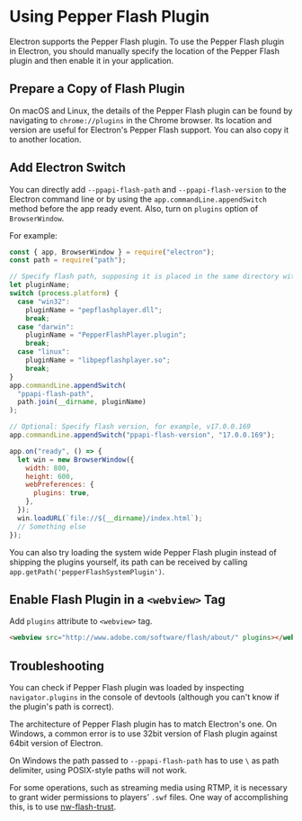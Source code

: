 # Using Pepper Flash Plugin

Electron supports the Pepper Flash plugin. To use the Pepper Flash plugin in
Electron, you should manually specify the location of the Pepper Flash plugin
and then enable it in your application.

## Prepare a Copy of Flash Plugin

On macOS and Linux, the details of the Pepper Flash plugin can be found by
navigating to `chrome://plugins` in the Chrome browser. Its location and version
are useful for Electron's Pepper Flash support. You can also copy it to another
location.

## Add Electron Switch

You can directly add `--ppapi-flash-path` and `--ppapi-flash-version` to the
Electron command line or by using the `app.commandLine.appendSwitch` method
before the app ready event. Also, turn on `plugins` option of `BrowserWindow`.

For example:

```javascript
const { app, BrowserWindow } = require("electron");
const path = require("path");

// Specify flash path, supposing it is placed in the same directory with main.js.
let pluginName;
switch (process.platform) {
  case "win32":
    pluginName = "pepflashplayer.dll";
    break;
  case "darwin":
    pluginName = "PepperFlashPlayer.plugin";
    break;
  case "linux":
    pluginName = "libpepflashplayer.so";
    break;
}
app.commandLine.appendSwitch(
  "ppapi-flash-path",
  path.join(__dirname, pluginName)
);

// Optional: Specify flash version, for example, v17.0.0.169
app.commandLine.appendSwitch("ppapi-flash-version", "17.0.0.169");

app.on("ready", () => {
  let win = new BrowserWindow({
    width: 800,
    height: 600,
    webPreferences: {
      plugins: true,
    },
  });
  win.loadURL(`file://${__dirname}/index.html`);
  // Something else
});
```

You can also try loading the system wide Pepper Flash plugin instead of shipping
the plugins yourself, its path can be received by calling
`app.getPath('pepperFlashSystemPlugin')`.

## Enable Flash Plugin in a `<webview>` Tag

Add `plugins` attribute to `<webview>` tag.

```html
<webview src="http://www.adobe.com/software/flash/about/" plugins></webview>
```

## Troubleshooting

You can check if Pepper Flash plugin was loaded by inspecting
`navigator.plugins` in the console of devtools (although you can't know if the
plugin's path is correct).

The architecture of Pepper Flash plugin has to match Electron's one. On Windows,
a common error is to use 32bit version of Flash plugin against 64bit version of
Electron.

On Windows the path passed to `--ppapi-flash-path` has to use `\` as path
delimiter, using POSIX-style paths will not work.

For some operations, such as streaming media using RTMP, it is necessary to grant wider permissions to players’ `.swf` files. One way of accomplishing this, is to use [nw-flash-trust](https://github.com/szwacz/nw-flash-trust).
